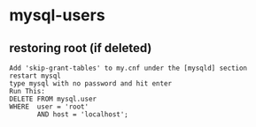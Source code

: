 mysql-users
===========

## restoring root (if deleted)

```
Add 'skip-grant-tables' to my.cnf under the [mysqld] section
restart mysql
type mysql with no password and hit enter
Run This:
DELETE FROM mysql.user 
WHERE  user = 'root' 
       AND host = 'localhost'; 
```

